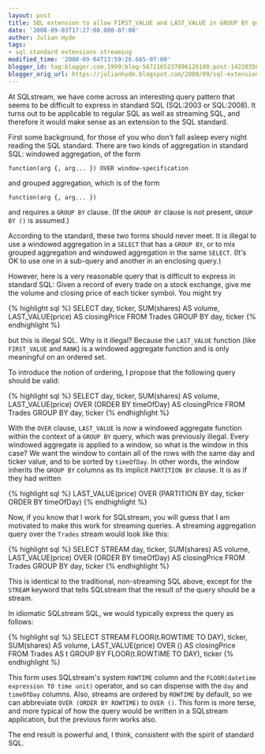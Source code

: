 ```yaml
---
layout: post
title: SQL extension to allow FIRST_VALUE and LAST_VALUE in GROUP BY query
date: '2008-09-03T17:27:00.000-07:00'
author: Julian Hyde
tags:
- sql standard extensions streaming
modified_time: '2008-09-04T13:59:26.665-07:00'
blogger_id: tag:blogger.com,1999:blog-5672165237896126100.post-1422035625145420945
blogger_orig_url: https://julianhyde.blogspot.com/2008/09/sql-extension-to-allow-firstvalue-and.html
---
```


At SQLstream, we have come across an interesting query pattern that
seems to be difficult to express in standard SQL (SQL:2003 or
SQL:2008). It turns out to be applicable to regular SQL as well as
streaming SQL, and therefore it would make sense as an extension to
the SQL standard.

First some background, for those of you who don't fall asleep every
night reading the SQL standard. There are two kinds of aggregation in
standard SQL: windowed aggregation, of the form

```
function(arg {, arg... }) OVER window-specification
```

and grouped aggregation, which is of the form

```
function(arg {, arg... })
```

and requires a `GROUP BY` clause. (If the `GROUP BY` clause is not
present, `GROUP BY ()` is assumed.)

According to the standard, these two forms should never meet. It is
illegal to use a windowed aggregation in a `SELECT` that has a `GROUP
BY`, or to mix grouped aggregation and windowed aggregation in the
same `SELECT`. (It's OK to use one in a sub-query and another in an
enclosing query.)

However, here is a very reasonable query that is difficult to express
in standard SQL: Given a record of every trade on a stock exchange,
give me the volume and closing price of each ticker symbol. You might
try

{% highlight sql %}
SELECT day,
  ticker,
  SUM(shares) AS volume,
  LAST_VALUE(price) AS closingPrice
FROM Trades
GROUP BY day, ticker
{% endhighlight %}

but this is illegal SQL. Why is it illegal? Because the `LAST_VALUE`
function (like `FIRST_VALUE` and `RANK`) is a windowed aggregate
function and is only meaningful on an ordered set.

To introduce the notion of ordering, I propose that the following
query should be valid:

{% highlight sql %}
SELECT day,
  ticker,
  SUM(shares) AS volume,
  LAST_VALUE(price) OVER (ORDER BY timeOfDay) AS closingPrice
FROM Trades
GROUP BY day, ticker
{% endhighlight %}

With the `OVER` clause, `LAST_VALUE` is now a
windowed aggregate function within the context of a `GROUP BY` query,
which was previously illegal. Every windowed aggregate is applied to a
window, so what is the window in this case? We want the window to
contain all of the rows with the same day and ticker value, and to be
sorted by `timeOfDay`. In other words, the window inherits the `GROUP BY`
columns as its implicit `PARTITION BY` clause. It is as if they had
written

{% highlight sql %}
LAST_VALUE(price) OVER (PARTITION BY day, ticker ORDER BY timeOfDay)
{% endhighlight %}

Now, if you know that I work for SQLstream, you will guess that I am
motivated to make this work for streaming queries. A streaming
aggregation query over the `Trades` stream would look like this:

{% highlight sql %}
SELECT STREAM day,
  ticker,
  SUM(shares) AS volume,
  LAST_VALUE(price) OVER (ORDER BY timeOfDay) AS closingPrice
FROM Trades
GROUP BY day, ticker
{% endhighlight %}

This is identical to the traditional, non-streaming SQL above, except
for the `STREAM` keyword that tells SQLstream that the result of the
query should be a stream.

In idiomatic SQLstream SQL, we would typically express the query as follows:

{% highlight sql %}
SELECT STREAM FLOOR(t.ROWTIME TO DAY),
  ticker,
  SUM(shares) AS volume,
  LAST_VALUE(price) OVER () AS closingPrice
FROM Trades AS t
GROUP BY FLOOR(t.ROWTIME TO DAY), ticker
{% endhighlight %}

This form uses SQLstream's system `ROWTIME` column and the
`FLOOR(datetime expression TO time unit)` operator, and so can
dispense with the `day` and `timeOfDay` columns. Also, streams are
ordered by `ROWTIME` by default, so we can abbreviate `OVER (ORDER BY
ROWTIME)` to `OVER ()`. This form is more terse, and more typical of
how the query would be written in a SQLstream application, but the
previous form works also.

The end result is powerful and, I think, consistent with the spirit of
standard SQL.
